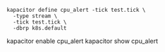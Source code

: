 ```
kapacitor define cpu_alert -tick test.tick \
  -type stream \
  -tick test.tick \
  -dbrp k8s.default 
```
kapacitor enable cpu_alert
kapacitor show cpu_alert
